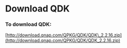 # Download QDK

### To download QDK:

[http://download.qnap.com/QPKG/QDK/QDK\_2.2.16.zip](http://download.qnap.com/QPKG/QDK/QDK_2.2.16.zip)

